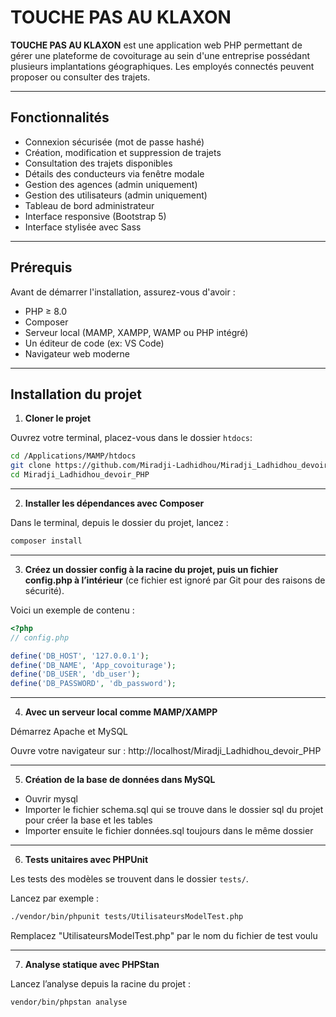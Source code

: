 #  TOUCHE PAS AU KLAXON

**TOUCHE PAS AU KLAXON** est une application web PHP permettant de gérer une plateforme de covoiturage au sein d'une entreprise possédant plusieurs implantations géographiques. Les employés connectés peuvent proposer ou consulter des trajets.

-----------------------------------------

##  Fonctionnalités

-  Connexion sécurisée (mot de passe hashé)
-  Création, modification et suppression de trajets
-  Consultation des trajets disponibles
-  Détails des conducteurs via fenêtre modale
-  Gestion des agences (admin uniquement)
-  Gestion des utilisateurs (admin uniquement)
-  Tableau de bord administrateur
-  Interface responsive (Bootstrap 5)
-  Interface stylisée avec Sass

-----------------------------------------

##  Prérequis

Avant de démarrer l'installation, assurez-vous d'avoir :

- PHP ≥ 8.0
- Composer
- Serveur local (MAMP, XAMPP, WAMP ou PHP intégré)
- Un éditeur de code (ex: VS Code)
- Navigateur web moderne

-----------------------------------------

##  Installation du projet

1. **Cloner le projet**

Ouvrez votre terminal, placez-vous dans le dossier `htdocs`:

```bash
cd /Applications/MAMP/htdocs
git clone https://github.com/Miradji-Ladhidhou/Miradji_Ladhidhou_devoir_PHP.git
cd Miradji_Ladhidhou_devoir_PHP
```
-----------------------------------------

2. **Installer les dépendances avec Composer**

Dans le terminal, depuis le dossier du projet, lancez :

```bash
composer install
```
-----------------------------------------

3. **Créez un dossier config à la racine du projet, puis un fichier config.php à l’intérieur** 
(ce fichier est ignoré par Git pour des raisons de sécurité).

Voici un exemple de contenu :

```php
<?php
// config.php

define('DB_HOST', '127.0.0.1');
define('DB_NAME', 'App_covoiturage');
define('DB_USER', 'db_user');
define('DB_PASSWORD', 'db_password');
```
-----------------------------------------

4. **Avec un serveur local comme MAMP/XAMPP** 

Démarrez Apache et MySQL

Ouvre votre navigateur sur :
http://localhost/Miradji_Ladhidhou_devoir_PHP

-----------------------------------------

5. **Création de la base de données dans MySQL**

- Ouvrir mysql
- Importer le fichier schema.sql qui se trouve dans le dossier sql du projet pour créer la base et les tables 
- Importer ensuite le fichier données.sql toujours dans le même dossier 

-----------------------------------------


6. **Tests unitaires avec PHPUnit**

Les tests des modèles se trouvent dans le dossier `tests/`.

Lancez par exemple :

```bash
./vendor/bin/phpunit tests/UtilisateursModelTest.php
```

Remplacez "UtilisateursModelTest.php" par le nom du fichier de test voulu

-----------------------------------------

7. **Analyse statique avec PHPStan**

Lancez l’analyse depuis la racine du projet :

```bash
vendor/bin/phpstan analyse
```
